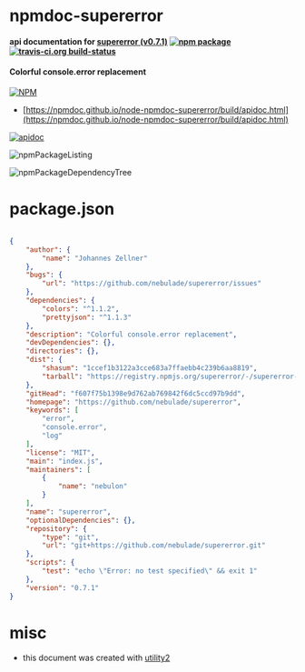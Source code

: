 # npmdoc-supererror

#### api documentation for  [supererror (v0.7.1)](https://github.com/nebulade/supererror)  [![npm package](https://img.shields.io/npm/v/npmdoc-supererror.svg?style=flat-square)](https://www.npmjs.org/package/npmdoc-supererror) [![travis-ci.org build-status](https://api.travis-ci.org/npmdoc/node-npmdoc-supererror.svg)](https://travis-ci.org/npmdoc/node-npmdoc-supererror)

#### Colorful console.error replacement

[![NPM](https://nodei.co/npm/supererror.png?downloads=true&downloadRank=true&stars=true)](https://www.npmjs.com/package/supererror)

- [https://npmdoc.github.io/node-npmdoc-supererror/build/apidoc.html](https://npmdoc.github.io/node-npmdoc-supererror/build/apidoc.html)

[![apidoc](https://npmdoc.github.io/node-npmdoc-supererror/build/screenCapture.buildCi.browser.%252Ftmp%252Fbuild%252Fapidoc.html.png)](https://npmdoc.github.io/node-npmdoc-supererror/build/apidoc.html)

![npmPackageListing](https://npmdoc.github.io/node-npmdoc-supererror/build/screenCapture.npmPackageListing.svg)

![npmPackageDependencyTree](https://npmdoc.github.io/node-npmdoc-supererror/build/screenCapture.npmPackageDependencyTree.svg)



# package.json

```json

{
    "author": {
        "name": "Johannes Zellner"
    },
    "bugs": {
        "url": "https://github.com/nebulade/supererror/issues"
    },
    "dependencies": {
        "colors": "^1.1.2",
        "prettyjson": "^1.1.3"
    },
    "description": "Colorful console.error replacement",
    "devDependencies": {},
    "directories": {},
    "dist": {
        "shasum": "1ccef1b3122a3cce683a7ffaebb4c239b6aa8819",
        "tarball": "https://registry.npmjs.org/supererror/-/supererror-0.7.1.tgz"
    },
    "gitHead": "f607f75b1398e9d762ab769842f6dc5ccd97b9dd",
    "homepage": "https://github.com/nebulade/supererror",
    "keywords": [
        "error",
        "console.error",
        "log"
    ],
    "license": "MIT",
    "main": "index.js",
    "maintainers": [
        {
            "name": "nebulon"
        }
    ],
    "name": "supererror",
    "optionalDependencies": {},
    "repository": {
        "type": "git",
        "url": "git+https://github.com/nebulade/supererror.git"
    },
    "scripts": {
        "test": "echo \"Error: no test specified\" && exit 1"
    },
    "version": "0.7.1"
}
```



# misc
- this document was created with [utility2](https://github.com/kaizhu256/node-utility2)
